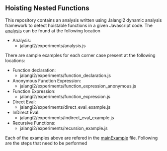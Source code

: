 ## Hoisting Nested Functions

This repository contains an analysis written using Jalangi2 dynamic analysis framework to detect hoistable functions in a given Javascript code. The [analysis](jalangi2/experiments/analysis.js) can be found at the following location
- Analysis:
  - jalangi2/experiments/analysis.js

There are sample examples for each corner case present at the following locations:
- Function declaration:
  - jalangi2/experiments/function_declaration.js
- Anonymous Function Expression:
  - jalangi2/experiments/function_expression_anonymous.js
- Function Expression:
  - jalangi2/experiments/function_expression.js
- Direct Eval:
  - jalangi2/experiments/direct_eval_example.js
- InDirect Eval:
  - jalangi2/experiments/indirect_eval_example.js
- Recursive Functions:
  - jalangi2/experiments/recursion_example.js

Each of the examples above are refered in the [mainExample](jalangi2/experiments/mainExample.js) file. Following are the steps that need to be performed 



